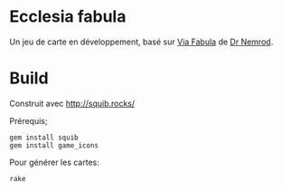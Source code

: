 # Ecclesia fabula

Un jeu de carte en développement, basé sur [Via Fabula](https://drnemrod.ch/wp-content/uploads/2020/07/Via-Fabula.pdf) de [Dr Nemrod](https://drnemrod.ch/).

# Build

Construit avec http://squib.rocks/

Prérequis;

```
gem install squib
gem install game_icons
```

Pour générer les cartes:

```
rake
```
